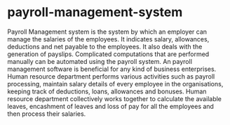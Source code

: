 # payroll-management-system

Payroll Management system is the system by which an employer can manage the salaries of the employees. 
It indicates salary, allowances, deductions and net payable to the employees. 
It also deals with the generation of payslips. 
Complicated computations that are performed manually can be automated using the payroll system. 
An payroll management software is beneficial for any kind of business enterprises. 
Human resource department performs various activities such as payroll processing, maintain salary details of every employee in the organisations, 
keeping track of deductions, loans, allowances and bonuses. 
Human resource department collectively works together to calculate the available leaves, encashment of leaves and loss of pay for all the employees 
and then process their salaries.
